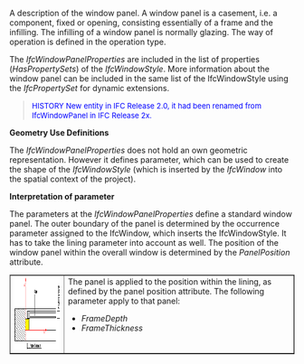 ﻿A description of the window panel. A window panel is a casement, i.e. a component, fixed or opening, consisting essentially of a frame and the infilling. The infilling of a window panel is normally glazing. The way of operation is defined in the operation type.

The _IfcWindowPanelProperties_ are included in the list of properties (_HasPropertySets_) of the _IfcWindowStyle_. More information about the window panel can be included in the same list of the IfcWindowStyle using the _IfcPropertySet_ for dynamic extensions.

> <font color="#0000FF" size="-1">HISTORY New entity in IFC
		Release 2.0, it had been renamed from IfcWindowPanel in IFC Release
		2x.</font>

****Geometry Use Definitions****

The _IfcWindowPanelProperties_ does not hold an own geometric representation. However it defines parameter, which can be used to create the shape of the _IfcWindowStyle_ (which is inserted by the _IfcWindow_ into the spatial context of the project).

**Interpretation of parameter**

The parameters at the _IfcWindowPanelProperties_ define a standard window panel. The outer boundary of the panel is determined by the occurrence parameter assigned to the IfcWindow, which inserts the IfcWindowStyle. It has to take the lining parameter into account as well. The position of the window panel within the overall window is determined by the _PanelPosition_ attribute.

<table border="1" cellpadding="2" cellspacing="2"> 
		<tr> 
		  <td><img src="figures/ifcwindowpanelproperties-fig01.gif" alt="panel 1" width="239" height="129" border="0"></td> 
		  <td valign="TOP" align="LEFT">The panel is applied to the position
			 within the lining, as defined by the panel position attribute. The following
			 parameter apply to that panel: 
			 <ul> 
				<li><i>FrameDepth</i></li> 
				<li><i>FrameThickness</i></li> 
			 </ul></td> 
		</tr> 
	 </table>